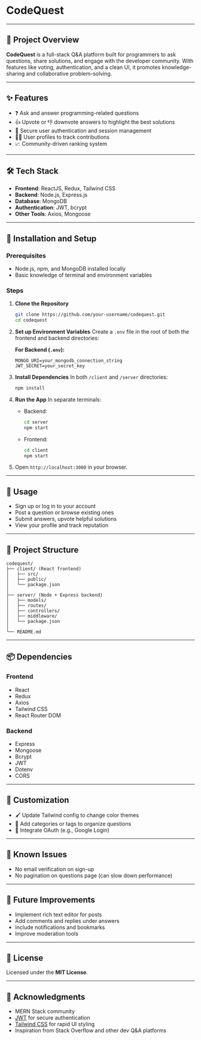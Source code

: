 # **CodeQuest**

---

## 💬 Project Overview

**CodeQuest** is a full-stack Q&A platform built for programmers to ask questions, share solutions, and engage with the developer community. With features like voting, authentication, and a clean UI, it promotes knowledge-sharing and collaborative problem-solving.

---

## ✨ Features

- ❓ Ask and answer programming-related questions  
- 👍 Upvote or 👎 downvote answers to highlight the best solutions  
- 🔐 Secure user authentication and session management  
- 🧑‍💻 User profiles to track contributions  
- 📈 Community-driven ranking system  

---

## 🛠️ Tech Stack

- **Frontend**: ReactJS, Redux, Tailwind CSS  
- **Backend**: Node.js, Express.js  
- **Database**: MongoDB  
- **Authentication**: JWT, bcrypt  
- **Other Tools**: Axios, Mongoose  

---

## 🚀 Installation and Setup

### Prerequisites

- Node.js, npm, and MongoDB installed locally  
- Basic knowledge of terminal and environment variables  

### Steps

1. **Clone the Repository**  
   ```bash
   git clone https://github.com/your-username/codequest.git
   cd codequest


2. **Set up Environment Variables**
   Create a `.env` file in the root of both the frontend and backend directories:

   **For Backend (`.env`):**

   ```
   MONGO_URI=your_mongodb_connection_string
   JWT_SECRET=your_secret_key
   ```

3. **Install Dependencies**
   In both `/client` and `/server` directories:

   ```bash
   npm install
   ```

4. **Run the App**
   In separate terminals:

   * Backend:

     ```bash
     cd server
     npm start
     ```

   * Frontend:

     ```bash
     cd client
     npm start
     ```

5. Open `http://localhost:3000` in your browser.

---

## 📌 Usage

* Sign up or log in to your account
* Post a question or browse existing ones
* Submit answers, upvote helpful solutions
* View your profile and track reputation

---

## 📁 Project Structure

```
codequest/
├── client/ (React frontend)
│   ├── src/
│   ├── public/
│   └── package.json
│
├── server/ (Node + Express backend)
│   ├── models/
│   ├── routes/
│   ├── controllers/
│   ├── middleware/
│   └── package.json
│
└── README.md
```

---

## 📦 Dependencies

### Frontend

* React
* Redux
* Axios
* Tailwind CSS
* React Router DOM

### Backend

* Express
* Mongoose
* Bcrypt
* JWT
* Dotenv
* CORS

---

## 🧩 Customization

* 🖌️ Update Tailwind config to change color themes
* 📂 Add categories or tags to organize questions
* 🔐 Integrate OAuth (e.g., Google Login)

---

## 🐞 Known Issues

* No email verification on sign-up
* No pagination on questions page (can slow down performance)

---

## 🚧 Future Improvements

* Implement rich text editor for posts
* Add comments and replies under answers
* Include notifications and bookmarks
* Improve moderation tools

---

## 📄 License

Licensed under the **MIT License**.

---

## 🙌 Acknowledgments

* MERN Stack community
* [JWT](https://jwt.io/) for secure authentication
* [Tailwind CSS](https://tailwindcss.com/) for rapid UI styling
* Inspiration from Stack Overflow and other dev Q\&A platforms
